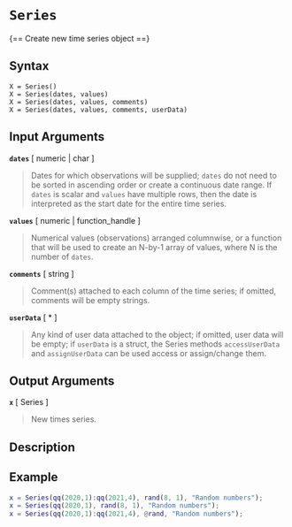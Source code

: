 # `Series`

{== Create new time series object ==}


## Syntax

    X = Series()
    X = Series(dates, values)
    X = Series(dates, values, comments)
    X = Series(dates, values, comments, userData)


## Input Arguments

__`dates`__ [ numeric | char ] 
>
> Dates for which observations will be supplied; `dates` do not need to be
> sorted in ascending order or create a continuous date range. If `dates`
> is scalar and `values` have multiple rows, then the date is interpreted
> as the start date for the entire time series.
>

__`values`__ [ numeric | function_handle ] 
>
> Numerical values (observations) arranged columnwise, or a function that
> will be used to create an N-by-1 array of values, where N is the number
> of `dates`.
>

__`comments`__ [ string ] 
>
> Comment(s) attached to each column of the time series; if omitted,
> comments will be empty strings.
>

__`userData`__ [ * ] 
>
> Any kind of user data attached to the object; if omitted, user data will
> be empty; if `userData` is a struct, the Series methods `accessUserData`
> and `assignUserData` can be used access or assign/change them.
>

## Output Arguments

__`x`__ [ Series ] 
>
> New times series.
>

## Description


## Example

```matlab
x = Series(qq(2020,1):qq(2021,4), rand(8, 1), "Random numbers");
x = Series(qq(2020,1), rand(8, 1), "Random numbers");
x = Series(qq(2020,1):qq(2021,4), @rand, "Random numbers");
```


